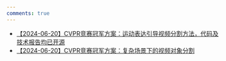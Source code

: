 ```yaml
---
comments: true
---
```


- [【2024-06-20】CVPR竞赛冠军方案：运动表达引导视频分割方法，代码及技术报告均已开源](https://mp.weixin.qq.com/s/_YF1aXvPvA1DfnrzCRWHUw)
- [【2024-06-20】CVPR竞赛冠军方案：复杂场景下的视频对象分割](https://mp.weixin.qq.com/s/esJ-JPgAGzH_JcmTmnTRSA)
